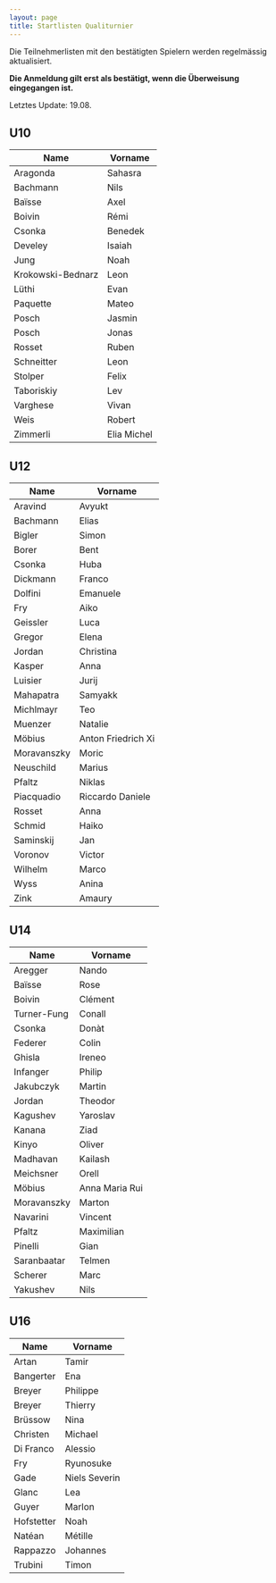 ```yaml
---
layout: page
title: Startlisten Qualiturnier
---
```


Die Teilnehmerlisten mit den bestätigten Spielern werden regelmässig aktualisiert.

**Die Anmeldung gilt erst als bestätigt, wenn die Überweisung eingegangen ist.**

Letztes Update: 19.08.

## U10

| Name              | Vorname    |
|-------------------|------------|
| Aragonda          | Sahasra    |
| Bachmann          | Nils       |
| Baïsse            | Axel       |
| Boivin            | Rémi       |
| Csonka            | Benedek    |
| Develey           | Isaiah     |
| Jung              | Noah       |
| Krokowski-Bednarz | Leon       |
| Lüthi             | Evan       |
| Paquette          | Mateo      |
| Posch             | Jasmin     |
| Posch             | Jonas      |
| Rosset            | Ruben      |
| Schneitter        | Leon       |
| Stolper           | Felix      |
| Taboriskiy        | Lev        |
| Varghese          | Vivan      |
| Weis              | Robert     |
| Zimmerli          | Elia Michel|



## U12

| Name        | Vorname           |
|-------------|-------------------|
| Aravind     | Avyukt            |
| Bachmann    | Elias             |
| Bigler      | Simon             |
| Borer       | Bent              |
| Csonka      | Huba              |
| Dickmann    | Franco            |
| Dolfini     | Emanuele          |
| Fry         | Aiko              |
| Geissler    | Luca              |
| Gregor      | Elena             |
| Jordan      | Christina         |
| Kasper      | Anna              |
| Luisier     | Jurij             |
| Mahapatra   | Samyakk           |
| Michlmayr   | Teo               |
| Muenzer     | Natalie           |
| Möbius      | Anton Friedrich Xi|
| Moravanszky | Moric             |
| Neuschild   | Marius            |
| Pfaltz      | Niklas            |
| Piacquadio  | Riccardo Daniele  |
| Rosset      | Anna              |
| Schmid      | Haiko             |
| Saminskij   | Jan               |
| Voronov     | Victor            |
| Wilhelm     | Marco             |
| Wyss        | Anina             |
| Zink        | Amaury            |


## U14

| Name        | Vorname          |
|-------------|------------------|
| Aregger     | Nando            |
| Baïsse      | Rose             |
| Boivin      | Clément          |
| Turner-Fung | Conall           |
| Csonka      | Donàt            |
| Federer     | Colin            |
| Ghisla      | Ireneo           |
| Infanger    | Philip           |
| Jakubczyk   | Martin           |
| Jordan      | Theodor          |
| Kagushev    | Yaroslav         |
| Kanana      | Ziad             |
| Kinyo       | Oliver           |
| Madhavan    | Kailash          |
| Meichsner   | Orell            |
| Möbius      | Anna Maria Rui   |
| Moravanszky | Marton           |
| Navarini    | Vincent          |
| Pfaltz      | Maximilian       |
| Pinelli     | Gian             |
| Saranbaatar | Telmen           |
| Scherer     | Marc             |
| Yakushev    | Nils             |


## U16

| Name       | Vorname        |
|------------|----------------|
| Artan      | Tamir          |
| Bangerter  | Ena            |
| Breyer     | Philippe       |
| Breyer     | Thierry        |
| Brüssow    | Nina           |
| Christen   | Michael        |
| Di Franco  | Alessio        |
| Fry        | Ryunosuke      |
| Gade       | Niels Severin  |
| Glanc      | Lea            |
| Guyer      | Marlon         |
| Hofstetter | Noah           |
| Natéan     | Métille        |
| Rappazzo   | Johannes       |
| Trubini    | Timon          |



